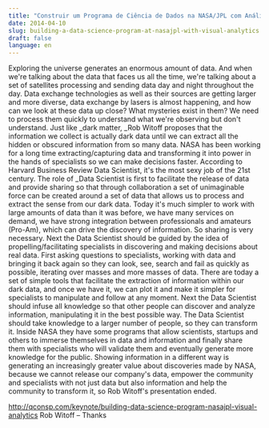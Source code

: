 ```yaml
---
title: "Construir um Programa de Ciência de Dados na NASA/JPL com Análise Visível"
date: 2014-04-10
slug: building-a-data-science-program-at-nasajpl-with-visual-analytics
draft: false
language: en
---
```


Exploring the universe generates an enormous amount of data. And when we're talking about the data that faces us all the time, we're talking about a set of satellites processing and sending data day and night throughout the day.
Data exchange technologies as well as their sources are getting larger and more diverse, data exchange by lasers is almost happening, and how can we look at these data up close? What mysteries exist in them? We need to process them quickly to understand what we're observing but don't understand.
Just like _dark matter, _Rob Witoff proposes that the information we collect is actually dark data until we can extract all the hidden or obscured information from so many data.
NASA has been working for a long time extracting/capturing data and transforming it into power in the hands of specialists so we can make decisions faster.
According to Harvard Business Review Data Scientist, it's the most sexy job of the 21st century. The role of _Data Scientist is first to facilitate the release of data and provide sharing so that through collaboration a set of unimaginable force can be created around a set of data that allows us to process and extract the sense from our dark data.
Today it's much simpler to work with large amounts of data than it was before, we have many services on demand, we have strong integration between professionals and amateurs (Pro-Am), which can drive the discovery of information. So sharing is very necessary.
Next the Data Scientist should be guided by the idea of propelling/facilitating specialists in discovering and making decisions about real data. First asking questions to specialists, working with data and bringing it back again so they can look, see, search and fail as quickly as possible, iterating over masses and more masses of data.
There are today a set of simple tools that facilitate the extraction of information within our dark data, and once we have it, we can plot it and make it simpler for specialists to manipulate and follow at any moment.
Next the Data Scientist should infuse all knowledge so that other people can discover and analyze information, manipulating it in the best possible way.
The Data Scientist should take knowledge to a larger number of people, so they can transform it. Inside NASA they have some programs that allow scientists, startups and others to immerse themselves in data and information and finally share them with specialists who will validate them and eventually generate more knowledge for the public.
Showing information in a different way is generating an increasingly greater value about discoveries made by NASA, because we cannot release our company's data, empower the community and specialists with not just data but also information and help the community to transform it, so Rob Witoff's presentation ended.

http://qconsp.com/keynote/building-data-science-program-nasajpl-visual-analytics
Rob Witoff – Thanks